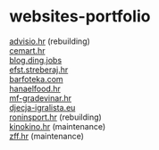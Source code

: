 # websites-portfolio
[advisio.hr](https://advisio.hr/) (rebuilding)<br/>
[cemart.hr](https://cemart.hr/)<br/>
[blog.ding.jobs](https://blog.ding.jobs/)<br/>
[efst.streberaj.hr](https://efst.streberaj.hr/)<br/>
[barfoteka.com](http://barfoteka.com/)<br/>
[hanaelfood.hr](https://hanaelfood.hr/)<br/>
[mf-gradevinar.hr](https://mf-gradevinar.hr/)<br/>
[djecja-igralista.eu](https://djecja-igralista.eu/)<br/>
[roninsport.hr](http://roninsport.hr/) (rebuilding)<br/>
[kinokino.hr](https://kinokino.hr/) (maintenance)<br/>
[zff.hr](https://zff.hr/) (maintenance)
